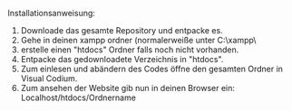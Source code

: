 Installationsanweisung:

1.  Downloade das gesamte Repository und entpacke es.
2.  Gehe in deinen xampp ordner (normalerweiße unter C:\xampp\
3.  erstelle einen "htdocs" Ordner falls noch nicht vorhanden.
4.  Entpacke das gedownloadete Verzeichnis in "htdocs".
5.  Zum einlesen und abändern des Codes öffne den gesamten Ordner in Visual Codium.
6.  Zum ansehen der Website gib nun in deinen Browser ein: Localhost/htdocs/Ordnername 
